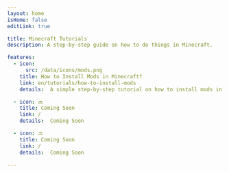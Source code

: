 ```yaml
---
layout: home
isHome: false
editLink: true

title: Minecraft Tutorials
description: A step-by-step guide on how to do things in Minecraft.

features:
  - icon:
      src: /data/icons/mods.png
    title: How to Install Mods in Minecraft?
    link: en/tutorials/how-to-install-mods
    details:  A simple step-by-step tutorial on how to install mods in Minecraft.

  - icon: 🔜
    title: Coming Soon
    link: /
    details:  Coming Soon

  - icon: 🔜
    title: Coming Soon
    link: /
    details:  Coming Soon

---
```

